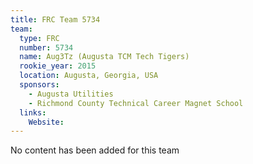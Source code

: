 ```yaml
---
title: FRC Team 5734
team:
  type: FRC
  number: 5734
  name: Aug3Tz (Augusta TCM Tech Tigers)
  rookie_year: 2015
  location: Augusta, Georgia, USA
  sponsors:
    - Augusta Utilities
    - Richmond County Technical Career Magnet School
  links:
    Website: 
---
```

No content has been added for this team